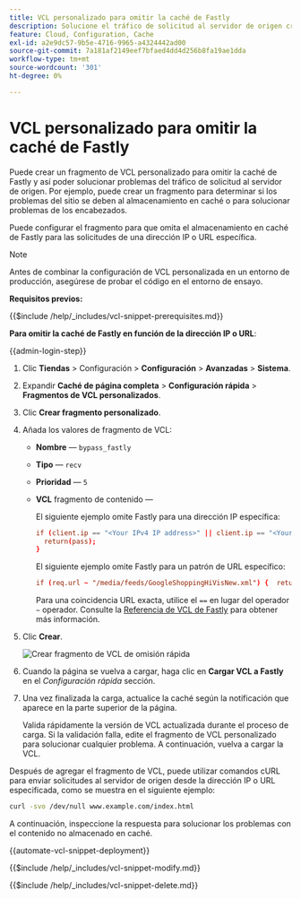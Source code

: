 ```yaml
---
title: VCL personalizado para omitir la caché de Fastly
description: Solucione el tráfico de solicitud al servidor de origen creando un fragmento de VCL personalizado para evitar la caché de Fastly.
feature: Cloud, Configuration, Cache
exl-id: a2e9dc57-9b5e-4716-9965-a4324442ad00
source-git-commit: 7a181af2149eef7bfaed4dd4d256b8fa19ae1dda
workflow-type: tm+mt
source-wordcount: '301'
ht-degree: 0%

---
```


# VCL personalizado para omitir la caché de Fastly

Puede crear un fragmento de VCL personalizado para omitir la caché de Fastly y así poder solucionar problemas del tráfico de solicitud al servidor de origen. Por ejemplo, puede crear un fragmento para determinar si los problemas del sitio se deben al almacenamiento en caché o para solucionar problemas de los encabezados.

Puede configurar el fragmento para que omita el almacenamiento en caché de Fastly para las solicitudes de una dirección IP o URL específica.

>[!NOTE]
>
>Antes de combinar la configuración de VCL personalizada en un entorno de producción, asegúrese de probar el código en el entorno de ensayo.

**Requisitos previos:**

{{$include /help/_includes/vcl-snippet-prerequisites.md}}

**Para omitir la caché de Fastly en función de la dirección IP o URL**:

{{admin-login-step}}

1. Clic **Tiendas** > Configuración > **Configuración** > **Avanzadas** > **Sistema**.

1. Expandir **Caché de página completa** > **Configuración rápida** > **Fragmentos de VCL personalizados**.

1. Clic **Crear fragmento personalizado**.

1. Añada los valores de fragmento de VCL:

   - **Nombre** — `bypass_fastly`

   - **Tipo** — `recv`

   - **Prioridad** — `5`

   - **VCL** fragmento de contenido —

     El siguiente ejemplo omite Fastly para una dirección IP específica:

     ```conf
     if (client.ip == "<Your IPv4 IP address>" || client.ip == "<Your IPv6 IP address>") {
       return(pass);
     }
     ```

     El siguiente ejemplo omite Fastly para un patrón de URL específico:

     ```conf
     if (req.url ~ "/media/feeds/GoogleShoppingHiVisNew.xml") {  return (pass);}
     ```

     Para una coincidencia URL exacta, utilice el `==` en lugar del operador `~` operador. Consulte la [Referencia de VCL de Fastly] para obtener más información.

1. Clic **Crear**.

   ![Crear fragmento de VCL de omisión rápida](/help/assets/cdn/fastly-create-bypass-snippet.png)

1. Cuando la página se vuelva a cargar, haga clic en **Cargar VCL a Fastly** en el *Configuración rápida* sección.

1. Una vez finalizada la carga, actualice la caché según la notificación que aparece en la parte superior de la página.

   Valida rápidamente la versión de VCL actualizada durante el proceso de carga. Si la validación falla, edite el fragmento de VCL personalizado para solucionar cualquier problema. A continuación, vuelva a cargar la VCL.

Después de agregar el fragmento de VCL, puede utilizar comandos cURL para enviar solicitudes al servidor de origen desde la dirección IP o URL especificada, como se muestra en el siguiente ejemplo:

```bash
curl -svo /dev/null www.example.com/index.html
```

A continuación, inspeccione la respuesta para solucionar los problemas con el contenido no almacenado en caché.

{{automate-vcl-snippet-deployment}}

{{$include /help/_includes/vcl-snippet-modify.md}}

{{$include /help/_includes/vcl-snippet-delete.md}}

<!--External link definitions-->

[Referencia de VCL de Fastly]: https://docs.fastly.com/vcl/
